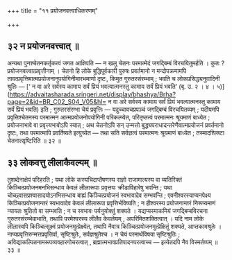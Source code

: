 +++
title = "११ प्रयोजनवत्त्वाधिकरणम्"

+++

## ३२ न प्रयोजनवत्त्वात् ॥

अन्यथा पुनश्चेतनकर्तृकत्वं जगत आक्षिपति — न खलु चेतनः परमात्मेदं जगद्बिम्बं विरचयितुमर्हति । कुतः ? प्रयोजनवत्त्वात्प्रवृत्तीनाम् । चेतनो हि लोके बुद्धिपूर्वकारी पुरुषः प्रवर्तमानो न मन्दोपक्रमामपि तावत्प्रवृत्तिमात्मप्रयोजनानुपयोगिनीमारभमाणो दृष्टः, किमुत गुरुतरसंरम्भाम् ; भवति च लोकप्रसिद्ध्यनुवादिनी श्रुतिः — [‘ न वा अरे सर्वस्य कामाय सर्वं प्रियं भवत्यात्मनस्तु कामाय सर्वं प्रियं भवति’ (बृ. उ. २ । ४ । ५)](https://advaitasharada.sringeri.net/display/bhashya/Brha?page=2&id=BR_C02_S04_V05&hl= न वा अरे सर्वस्य कामाय सर्वं प्रियं भवत्यात्मनस्तु कामाय सर्वं प्रियं भवति) इति ; गुरुतरसंरम्भा चेयं प्रवृत्तिः — यदुच्चावचप्रपञ्चं जगद्बिम्बं विरचयितव्यम् ; यदीयमपि प्रवृत्तिश्चेतनस्य परमात्मन आत्मप्रयोजनोपयोगिनी परिकल्प्येत, परितृप्तत्वं परमात्मनः श्रूयमाणं बाध्येत ; प्रयोजनाभावे वा प्रवृत्त्यभावोऽपि स्यात् ; अथ चेतनोऽपि सन् उन्मत्तो बुद्ध्यपराधादन्तरेणैवात्मप्रयोजनं प्रवर्तमानो दृष्टः, तथा परमात्मापि प्रवर्तिष्यते इत्युच्येत — तथा सति सर्वज्ञत्वं परमात्मनः श्रूयमाणं बाध्येत ; तस्मादश्लिष्टा चेतनात्सृष्टिरिति ॥ ३२ ॥

## ३३ लोकवत्तु लीलाकैवल्यम् ॥

तुशब्देनाक्षेपं परिहरति ; यथा लोके कस्यचिदाप्तैषणस्य राज्ञो राजामात्यस्य वा व्यतिरिक्तं किञ्चित्प्रयोजनमनभिसन्धाय केवलं लीलारूपाः प्रवृत्तयः क्रीडाविहारेषु भवन्ति ; यथा चोच्छ्वासप्रश्वासादयोऽनभिसन्धाय बाह्यं किञ्चित्प्रयोजनं स्वभावादेव सम्भवन्ति ; एवमीश्वरस्याप्यनपेक्ष्य किञ्चित्प्रयोजनान्तरं स्वभावादेव केवलं लीलारूपा प्रवृत्तिर्भविष्यति ; न हीश्वरस्य प्रयोजनान्तरं निरूप्यमाणं न्यायतः श्रुतितो वा सम्भवति ; न च स्वभावः पर्यनुयोक्तुं शक्यते । यद्यप्यस्माकमियं जगद्बिम्बविरचना गुरुतरसंरम्भेवाभाति, तथापि परमेश्वरस्य लीलैव केवलेयम् , अपरिमितशक्तित्वात् । यदि नाम लोके लीलास्वपि किञ्चित्सूक्ष्मं प्रयोजनमुत्प्रेक्ष्येत, तथापि नैवात्र किञ्चित्प्रयोजनमुत्प्रेक्षितुं शक्यते, आप्तकामश्रुतेः । नाप्यप्रवृत्तिरुन्मत्तप्रवृत्तिर्वा, सृष्टिश्रुतेः, सर्वज्ञश्रुतेश्च । न चेयं परमार्थविषया सृष्टिश्रुतिः ; अविद्याकल्पितनामरूपव्यवहारगोचरत्वात् , ब्रह्मात्मभावप्रतिपादनपरत्वाच्च — इत्येतदपि नैव विस्मर्तव्यम् ॥ ३३ ॥
